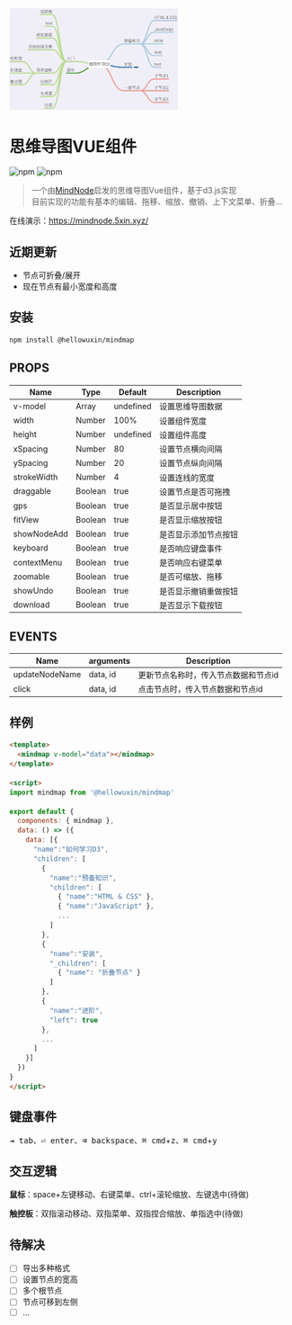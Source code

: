 <img src="./public/mindmap.jpg" width="300"/>

# 思维导图VUE组件

![npm](https://img.shields.io/npm/v/@hellowuxin/mindmap)
![npm](https://img.shields.io/npm/dm/@hellowuxin/mindmap)

> 一个由[MindNode](https://mindnode.com)启发的思维导图Vue组件，基于d3.js实现  
> 目前实现的功能有基本的编辑、拖移、缩放、撤销、上下文菜单、折叠...

在线演示：<https://mindnode.5xin.xyz/>

## 近期更新

- 节点可折叠/展开
- 现在节点有最小宽度和高度

## 安装

```sh
npm install @hellowuxin/mindmap
```

## PROPS

| Name        | Type   | Default   | Description          |
| ---         | ---    | ---       | ---                  |
| v-model     | Array  | undefined | 设置思维导图数据        |
| width       | Number | 100%      | 设置组件宽度           |
| height      | Number | undefined | 设置组件高度           |
| xSpacing    | Number | 80        | 设置节点横向间隔        |
| ySpacing    | Number | 20        | 设置节点纵向间隔        |
| strokeWidth | Number | 4         | 设置连线的宽度          |
| draggable   | Boolean| true      | 设置节点是否可拖拽      |
| gps         | Boolean| true      | 是否显示居中按钮        |
| fitView     | Boolean| true      | 是否显示缩放按钮        |
| showNodeAdd | Boolean| true      | 是否显示添加节点按钮     |
| keyboard    | Boolean| true      | 是否响应键盘事件        |
| contextMenu | Boolean| true      | 是否响应右键菜单        |
| zoomable    | Boolean| true      | 是否可缩放、拖移        |
| showUndo    | Boolean| true      | 是否显示撤销重做按钮     |
| download    | Boolean| true      | 是否显示下载按钮        |

## EVENTS

| Name           | arguments | Description                    |
| ---            | ---       | ---                            |
| updateNodeName | data, id  | 更新节点名称时，传入节点数据和节点id |
| click          | data, id  | 点击节点时，传入节点数据和节点id    |

## 样例

```html
<template>
  <mindmap v-model="data"></mindmap>
</template>

<script>
import mindmap from '@hellowuxin/mindmap'

export default {
  components: { mindmap },
  data: () => ({
    data: [{
      "name":"如何学习D3",
      "children": [
        {
          "name":"预备知识",
          "children": [
            { "name":"HTML & CSS" },
            { "name":"JavaScript" },
            ...
          ]
        },
        {
          "name":"安装",
          "_children": [
            { "name": "折叠节点" }
          ]
        },
        {
          "name":"进阶",
          "left": true
        },
        ...
      ]
    }]
  })
}
</script>
```

## 键盘事件

<kbd>⇥ tab</kbd>、<kbd>⏎ enter</kbd>、<kbd>⌫ backspace</kbd>、<kbd>⌘ cmd</kbd>+<kbd>z</kbd>、<kbd>⌘ cmd</kbd>+<kbd>y</kbd>

## 交互逻辑

**鼠标**：space+左键移动、右键菜单、ctrl+滚轮缩放、左键选中(待做)

**触控板**：双指滚动移动、双指菜单、双指捏合缩放、单指选中(待做)

## 待解决

- [ ] 导出多种格式
- [ ] 设置节点的宽高
- [ ] 多个根节点
- [ ] 节点可移到左侧
- [ ] ...

